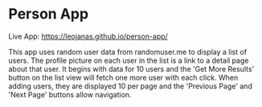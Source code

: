 # Person App

Live App: https://leojanas.github.io/person-app/


This app uses random user data from randomuser.me to display a list of users.  The profile picture on each user in the list is a link to a detail page
about that user. It begins with data for 10 users and the 'Get More Results' button on the list view will fetch one more user with each click.  When adding users, 
they are displayed 10 per page and the 'Previous Page' and 'Next Page' buttons allow navigation. 
